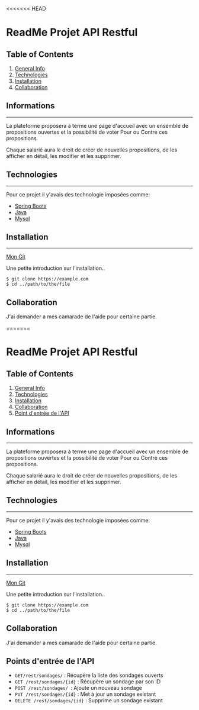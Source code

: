 <<<<<<< HEAD
# ReadMe Projet API Restful

## Table of Contents
1. [General Info](#general-info)
2. [Technologies](#technologies)
3. [Installation](#installation)
4. [Collaboration](#collaboration)




## Informations
***

La plateforme proposera à terme une page d'accueil avec un ensemble de propositions 
ouvertes et la possibilité de voter Pour ou Contre ces propositions. 

Chaque salarié aura le droit de créer de nouvelles propositions, de les afficher en détail, les modifier et les supprimer.


## Technologies
***

Pour ce projet il y'avais des technologie imposées comme:

* [Spring Boots](https://docs.spring.io/spring-boot/docs/current/reference/htmlsingle/)
* [Java](https://docs.oracle.com/en/java/)
* [Mysql](https://dev.mysql.com/doc/)

## Installation
***
[Mon Git](https://github.com/VirapinEthan)

Une petite introduction sur l'installation..
```
$ git clone https://example.com
$ cd ../path/to/the/file
```

## Collaboration

J'ai demander a mes camarade de l'aide pour certaine partie.

=======
# ReadMe Projet API Restful

## Table of Contents
1. [General Info](#general-info)
2. [Technologies](#technologies)
3. [Installation](#installation)
4. [Collaboration](#collaboration)
5. [Point d'entrée de l'API](#Mapping)




## Informations
***

La plateforme proposera à terme une page d'accueil avec un ensemble de propositions 
ouvertes et la possibilité de voter Pour ou Contre ces propositions. 

Chaque salarié aura le droit de créer de nouvelles propositions, de les afficher en détail, les modifier et les supprimer.


## Technologies
***

Pour ce projet il y'avais des technologie imposées comme:

* [Spring Boots](https://docs.spring.io/spring-boot/docs/current/reference/htmlsingle/)
* [Java](https://docs.oracle.com/en/java/)
* [Mysql](https://dev.mysql.com/doc/)

## Installation
***
[Mon Git](https://github.com/VirapinEthan)

Une petite introduction sur l'installation..
```
$ git clone https://example.com
$ cd ../path/to/the/file
```

## Collaboration

J'ai demander a mes camarade de l'aide pour certaine partie.


## Points d'entrée de l'API

- `GET/rest/sondages/` : Récupère la liste des sondages ouverts
- `GET /rest/sondages/{id}` : Récupère un sondage par son ID
- `POST /rest/sondages/ `: Ajoute un nouveau sondage
- `PUT /rest/sondages/{id}` : Met à jour un sondage existant
- `DELETE /rest/sondages/{id}` : Supprime un sondage existant

